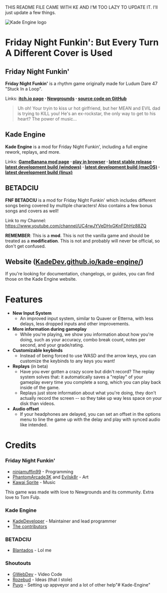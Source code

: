 THIS README FILE CAME WITH KE AND I'M TOO LAZY TO UPDATE IT. I'll just update a few things.

![Kade Engine logo](assets/preload/images/KadeEngineLogo.png)

# Friday Night Funkin': But Every Turn A Different Cover is Used
## Friday Night Funkin'
**Friday Night Funkin'** is a rhythm game originally made for Ludum Dare 47 "Stuck In a Loop".

Links: **[itch.io page](https://ninja-muffin24.itch.io/funkin) ⋅ [Newgrounds](https://www.newgrounds.com/portal/view/770371) ⋅ [source code on GitHub](https://github.com/ninjamuffin99/Funkin)**
> Uh oh! Your tryin to kiss ur hot girlfriend, but her MEAN and EVIL dad is trying to KILL you! He's an ex-rockstar, the only way to get to his heart? The power of music... 

## Kade Engine
**Kade Engine** is a mod for Friday Night Funkin', including a full engine rework, replays, and more.

Links: **[GameBanana mod page](https://gamebanana.com/gamefiles/16761) ⋅ [play in browser](https://funkin.puyo.xyz) ⋅ [latest stable release](https://github.com/KadeDev/Kade-Engine/releases/latest) ⋅ [latest development build (windows)](https://ci.appveyor.com/project/KadeDev/kade-engine-windows/branch/master/artifacts) ⋅ [latest development build (macOS)](https://ci.appveyor.com/project/KadeDev/kade-engine-macos/branch/master/artifacts) ⋅ [latest development build (linux)](https://ci.appveyor.com/project/KadeDev/kade-engine-linux/branch/master/artifacts)**

## BETADCIU
**FNF BETADCIU** is a mod for Friday Night Funkin' which includes different songs being covered by multiple characters! Also contains a few bonus songs and covers as well!

Link to my Channel: https://www.youtube.com/channel/UC4rwJYVeDHxGKnFDhHz88ZQ

**REMEMBER**: This is a **mod**. This is not the vanilla game and should be treated as a **modification**. This is not and probably will never be official, so don't get confused.

## Website ([KadeDev.github.io/kade-engine/](https://KadeDev.github.io/Kade-Engine/))
If you're looking for documentation, changelogs, or guides, you can find those on the Kade Engine website.

# Features

 - **New Input System**
	 - An improved input system, similar to Quaver or Etterna, with less delays, less dropped inputs and other improvements.
 - **More information during gameplay**
	 - While you're playing, we show you information about how you're doing, such as your accuracy, combo break count, notes per second, and your grade/rating.
 - **Customizable keybinds**
	 - Instead of being forced to use WASD and the arrow keys, you can customize the keybinds to any keys you want!
 - **Replays** (in beta)
	 - Have you ever gotten a crazy score but didn't record? The replay system solves that: it automatically saves a "replay" of your gameplay every time you complete a song, which you can play back inside of the game. 
	 - Replays just store information about what you're doing, they don't actually record the screen -- so they take up way less space on your disk than videos.
 - **Audio offset**
	 - If your headphones are delayed, you can set an offset in the options menu to line the game up with the delay and play with synced audio like intended.

# Credits
### Friday Night Funkin'
 - [ninjamuffin99](https://twitter.com/ninja_muffin99) - Programming
 - [PhantomArcade3K](https://twitter.com/phantomarcade3k) and [Evilsk8r](https://twitter.com/evilsk8r) - Art
 - [Kawai Sprite](https://twitter.com/kawaisprite) - Music

This game was made with love to Newgrounds and its community. Extra love to Tom Fulp.
### Kade Engine
- [KadeDeveloper](https://twitter.com/KadeDeveloper) - Maintainer and lead programmer
- [The contributors](https://github.com/KadeDev/Kade-Engine/graphs/contributors)

### BETADCIU
- [Blantados](https://twitter.com/Blantados) - Lol me

### Shoutouts
- [GWebDev](https://github.com/GrowtopiaFli) - Video Code
- [Rozebud](https://github.com/ThatRozebudDude) - Ideas (that I stole)
- [Puyo](https://github.com/daniel11420) - Setting up appveyor and a lot of other help"# Kade-Engine" 
